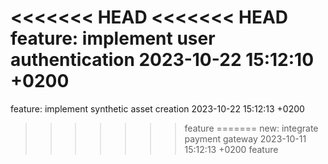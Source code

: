 <<<<<<< HEAD
<<<<<<< HEAD
feature: implement user authentication 2023-10-22 15:12:10 +0200
=======
feature: implement synthetic asset creation 2023-10-22 15:12:13 +0200
>>>>>>> feature
=======
new: integrate payment gateway 2023-10-11 15:12:13 +0200
>>>>>>> feature

